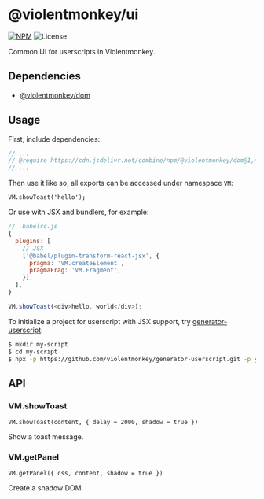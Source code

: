 # @violentmonkey/ui

[![NPM](https://img.shields.io/npm/v/@violentmonkey/ui.svg)](https://npm.im/@violentmonkey/ui)
![License](https://img.shields.io/npm/l/@violentmonkey/ui.svg)

Common UI for userscripts in Violentmonkey.

## Dependencies

- [@violentmonkey/dom](https://github.com/violentmonkey/vm-dom)

## Usage

First, include dependencies:

```js
// ...
// @require https://cdn.jsdelivr.net/combine/npm/@violentmonkey/dom@1,npm/@violentmonkey/ui
// ...
```

Then use it like so, all exports can be accessed under namespace `VM`:

```
VM.showToast('hello');
```

Or use with JSX and bundlers, for example:

```js
// .babelrc.js
{
  plugins: [
    // JSX
    ['@babel/plugin-transform-react-jsx', {
      pragma: 'VM.createElement',
      pragmaFrag: 'VM.Fragment',
    }],
  ],
}
```

```js
VM.showToast(<div>hello, world</div>);
```

To initialize a project for userscript with JSX support, try [generator-userscript](https://github.com/violentmonkey/generator-userscript):

```sh
$ mkdir my-script
$ cd my-script
$ npx -p https://github.com/violentmonkey/generator-userscript.git -p yo yo @violentmonkey/userscript
```

## API

### VM.showToast

`VM.showToast(content, { delay = 2000, shadow = true })`

Show a toast message.

### VM.getPanel

`VM.getPanel({ css, content, shadow = true })`

Create a shadow DOM.
